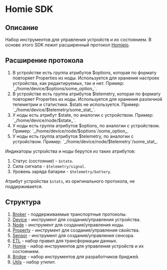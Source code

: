 # Homie SDK

## Описание

Набор инструментов для управления устройств и их состоянием. В основе этого SDK лежит расширенный протокол [Homieio](https://homieiot.github.io/specification/).

## Расширение протокола

1.  В устройстве есть группа атрибутов $options, которая по формату повторяет Properties из ноды. Используется для хранения настроек устройства, как редактируемых, так и нет. Пример: `_/home/device/$options/some_option_`.
2. В устройстве есть группа атрибутов $telemetry, которая по формату повторяет Properties из ноды. Используется для хранения различной телеметрии и статистики. $stats не используется. Пример: `_/home/device/$telemetry/some_stat_`.
3. У ноды есть атрибут $state, по аналогии с устройством. Пример: `_/home/device/node/$state_`.
4. У ноды есть группа атрибутов $options, по аналогии с устройством. Пример: `_/home/device/node/$options`/some_option_.
5. У ноды есть группа атрибутов $telemetry, по аналогии с устройством. Пример: `_/home/device/node/$telemetry`/some_stat_.

Индикаторы устройства и ноды берутся из таких атрибутов:

1. Статус (состояние) - `$state`.
2. Сила сигнала - `$telemetry/signal`.
3. Уровень заряда батареи - `$telemetry/battery`.

Атрибут устройства `$stats`, из оригинального протокола, не поддерживается.

## Структура

1. [Broker](lib/Broker/README.md) - поддерживаемые транспортные протоколы.
2. [Device](lib/Device/README.md) - инструмент для создания/управления устройства.
3. [Node](lib/Node/README.md) - инструмент для создания/управления ноды.
4. [Property](lib/Property/README.md) - инструмент для создания/управления свойства.
5. [Sensor](lib/Sensor/README.md) - инструмент для создания/управления сенсора.
6. [ETL](lib/etl/README.md) - набор правил для трансформации данных.
7. [Homie](lib/homie/README.md) - набор инструментов для управления устройств и их состоянием.
7. [Bridge](lib/Bridge/README.md) - набор инструментов для разработчиков бриджей.
8. [Utils](lib/utils/README.md) - набор утилит.
